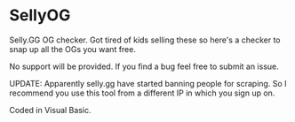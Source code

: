 # SellyOG

Selly.GG OG checker. Got tired of kids selling these so here's a checker to snap up all the OGs you want free.

No support will be provided. If you find a bug feel free to submit an issue.

UPDATE: Apparently selly.gg have started banning people for scraping. So I recommend you use this tool from a different IP in which you sign up on.

Coded in Visual Basic.

